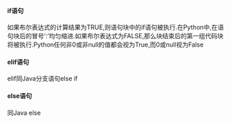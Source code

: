 #### if语句
如果布尔表达式的计算结果为TRUE,则语句块中的if语句被执行.在Python中,在语句块后的冒号‘:’均匀缩进.如果布尔表达式为FALSE,那么块结束后的第一组代码块将被执行.Python任何非0或非null的值都会视为True,而0或null视为False

#### elif语句
elif同Java分支语句else if

#### else语句
同Java else